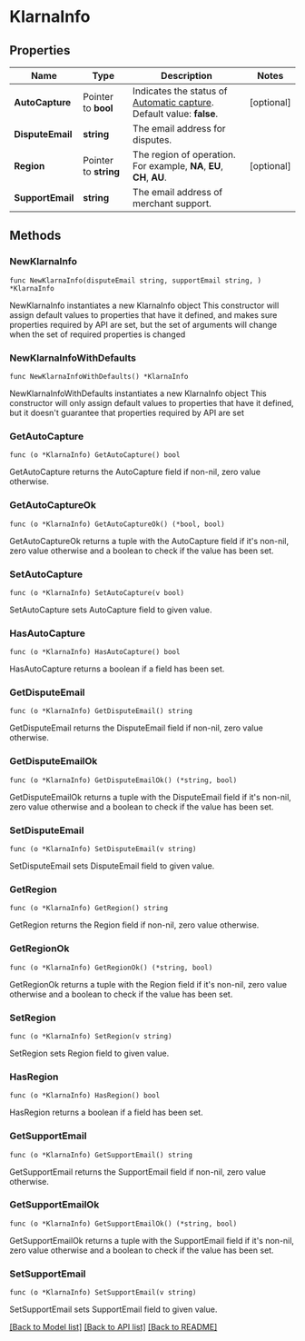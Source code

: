 # KlarnaInfo

## Properties

Name | Type | Description | Notes
------------ | ------------- | ------------- | -------------
**AutoCapture** | Pointer to **bool** | Indicates the status of [Automatic capture](https://docs.adyen.com/online-payments/capture#automatic-capture). Default value: **false**. | [optional] 
**DisputeEmail** | **string** | The email address for disputes. | 
**Region** | Pointer to **string** | The region of operation. For example, **NA**, **EU**, **CH**, **AU**. | [optional] 
**SupportEmail** | **string** | The email address of merchant support. | 

## Methods

### NewKlarnaInfo

`func NewKlarnaInfo(disputeEmail string, supportEmail string, ) *KlarnaInfo`

NewKlarnaInfo instantiates a new KlarnaInfo object
This constructor will assign default values to properties that have it defined,
and makes sure properties required by API are set, but the set of arguments
will change when the set of required properties is changed

### NewKlarnaInfoWithDefaults

`func NewKlarnaInfoWithDefaults() *KlarnaInfo`

NewKlarnaInfoWithDefaults instantiates a new KlarnaInfo object
This constructor will only assign default values to properties that have it defined,
but it doesn't guarantee that properties required by API are set

### GetAutoCapture

`func (o *KlarnaInfo) GetAutoCapture() bool`

GetAutoCapture returns the AutoCapture field if non-nil, zero value otherwise.

### GetAutoCaptureOk

`func (o *KlarnaInfo) GetAutoCaptureOk() (*bool, bool)`

GetAutoCaptureOk returns a tuple with the AutoCapture field if it's non-nil, zero value otherwise
and a boolean to check if the value has been set.

### SetAutoCapture

`func (o *KlarnaInfo) SetAutoCapture(v bool)`

SetAutoCapture sets AutoCapture field to given value.

### HasAutoCapture

`func (o *KlarnaInfo) HasAutoCapture() bool`

HasAutoCapture returns a boolean if a field has been set.

### GetDisputeEmail

`func (o *KlarnaInfo) GetDisputeEmail() string`

GetDisputeEmail returns the DisputeEmail field if non-nil, zero value otherwise.

### GetDisputeEmailOk

`func (o *KlarnaInfo) GetDisputeEmailOk() (*string, bool)`

GetDisputeEmailOk returns a tuple with the DisputeEmail field if it's non-nil, zero value otherwise
and a boolean to check if the value has been set.

### SetDisputeEmail

`func (o *KlarnaInfo) SetDisputeEmail(v string)`

SetDisputeEmail sets DisputeEmail field to given value.


### GetRegion

`func (o *KlarnaInfo) GetRegion() string`

GetRegion returns the Region field if non-nil, zero value otherwise.

### GetRegionOk

`func (o *KlarnaInfo) GetRegionOk() (*string, bool)`

GetRegionOk returns a tuple with the Region field if it's non-nil, zero value otherwise
and a boolean to check if the value has been set.

### SetRegion

`func (o *KlarnaInfo) SetRegion(v string)`

SetRegion sets Region field to given value.

### HasRegion

`func (o *KlarnaInfo) HasRegion() bool`

HasRegion returns a boolean if a field has been set.

### GetSupportEmail

`func (o *KlarnaInfo) GetSupportEmail() string`

GetSupportEmail returns the SupportEmail field if non-nil, zero value otherwise.

### GetSupportEmailOk

`func (o *KlarnaInfo) GetSupportEmailOk() (*string, bool)`

GetSupportEmailOk returns a tuple with the SupportEmail field if it's non-nil, zero value otherwise
and a boolean to check if the value has been set.

### SetSupportEmail

`func (o *KlarnaInfo) SetSupportEmail(v string)`

SetSupportEmail sets SupportEmail field to given value.



[[Back to Model list]](../README.md#documentation-for-models) [[Back to API list]](../README.md#documentation-for-api-endpoints) [[Back to README]](../README.md)


